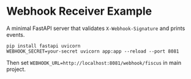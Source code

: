 # Webhook Receiver Example

A minimal FastAPI server that validates `X-Webhook-Signature` and prints events.

```
pip install fastapi uvicorn
WEBHOOK_SECRET=your-secret uvicorn app:app --reload --port 8081
```
Then set `WEBHOOK_URL=http://localhost:8081/webhook/fiscus` in main project.